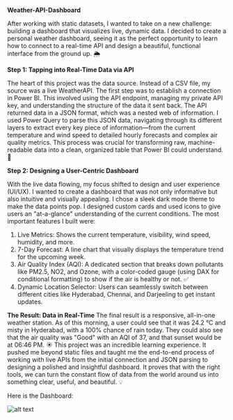 **Weather-API-Dashboard**

After working with static datasets, I wanted to take on a new challenge: building a dashboard that visualizes live, dynamic data. I decided to create a personal weather dashboard, seeing it as the perfect opportunity to learn how to connect to a real-time API and design a beautiful, functional interface from the ground up. 🌦️

**Step 1: Tapping into Real-Time Data via API**

The heart of this project was the data source. Instead of a CSV file, my source was a live WeatherAPI. The first step was to establish a connection in Power BI. This involved using the API endpoint, managing my private API key, and understanding the structure of the data it sent back.
The API returned data in a JSON format, which was a nested web of information. I used Power Query to parse this JSON data, navigating through its different layers to extract every key piece of information—from the current temperature and wind speed to detailed hourly forecasts and complex air quality metrics. This process was crucial for transforming raw, machine-readable data into a clean, organized table that Power BI could understand. 🔌

**Step 2: Designing a User-Centric Dashboard**

With the live data flowing, my focus shifted to design and user experience (UI/UX). I wanted to create a dashboard that was not only informative but also intuitive and visually appealing.
I chose a sleek dark mode theme to make the data points pop. I designed custom cards and used icons to give users an "at-a-glance" understanding of the current conditions. The most important features I built were:
1) Live Metrics: Shows the current temperature, visibility, wind speed, humidity, and more.
2) 7-Day Forecast: A line chart that visually displays the temperature trend for the upcoming week.
3) Air Quality Index (AQI): A dedicated section that breaks down pollutants like PM2.5, NO2, and Ozone, with a color-coded gauge (using DAX for conditional formatting) to show if the air is healthy or not. ✅
4) Dynamic Location Selector: Users can seamlessly switch between different cities like Hyderabad, Chennai, and Darjeeling to get instant updates.
    
**The Result: Data in Real-Time**
The final result is a responsive, all-in-one weather station. As of this morning, a user could see that it was 24.2 °C and misty in Hyderabad, with a 100% chance of rain today. They could also see that the air quality was "Good" with an AQI of 37, and that sunset would be at 06:46 PM. ☀️
This project was an incredible learning experience. It pushed me beyond static files and taught me the end-to-end process of working with live APIs from the initial connection and JSON parsing to designing a polished and insightful dashboard. It proves that with the right tools, we can turn the constant flow of data from the world around us into something clear, useful, and beautiful. 💡

Here is the Dashboard: 

![alt text]()
